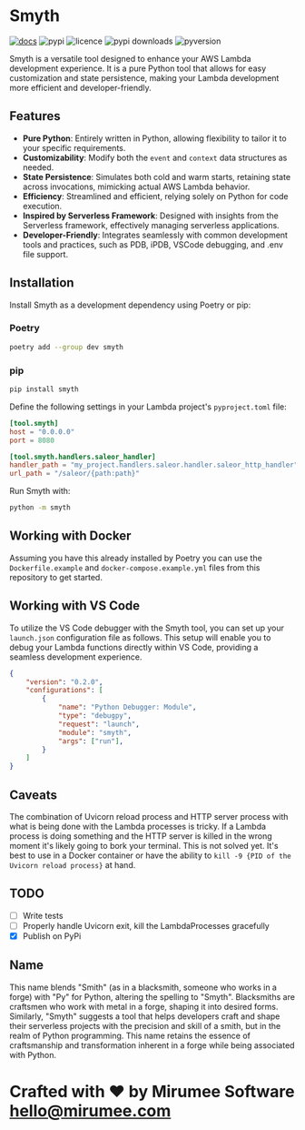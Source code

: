 # Smyth

[![docs](https://img.shields.io/badge/Docs-Smyth-f5c03b.svg?style=flat&logo=materialformkdocs)](https://mirumee.github.io/smyth/)
![pypi](https://img.shields.io/pypi/v/smyth?style=flat)
![licence](https://img.shields.io/pypi/l/smyth?style=flat)
![pypi downloads](https://img.shields.io/pypi/dm/smyth?style=flat)
![pyversion](https://img.shields.io/pypi/pyversions/smyth?style=flat)

Smyth is a versatile tool designed to enhance your AWS Lambda development experience. It is a pure Python tool that allows for easy customization and state persistence, making your Lambda development more efficient and developer-friendly.

## Features

- **Pure Python**: Entirely written in Python, allowing flexibility to tailor it to your specific requirements.
- **Customizability**: Modify both the `event` and `context` data structures as needed.
- **State Persistence**: Simulates both cold and warm starts, retaining state across invocations, mimicking actual AWS Lambda behavior.
- **Efficiency**: Streamlined and efficient, relying solely on Python for code execution.
- **Inspired by Serverless Framework**: Designed with insights from the Serverless framework, effectively managing serverless applications.
- **Developer-Friendly**: Integrates seamlessly with common development tools and practices, such as PDB, iPDB, VSCode debugging, and .env file support.

## Installation

Install Smyth as a development dependency using Poetry or pip:

### Poetry
```bash
poetry add --group dev smyth
```

### pip
```bash
pip install smyth
```

Define the following settings in your Lambda project's `pyproject.toml` file:

```toml
[tool.smyth]
host = "0.0.0.0"
port = 8080

[tool.smyth.handlers.saleor_handler]
handler_path = "my_project.handlers.saleor.handler.saleor_http_handler"
url_path = "/saleor/{path:path}"
```

Run Smyth with:
```bash
python -m smyth
```

## Working with Docker

Assuming you have this already installed by Poetry you can use the `Dockerfile.example` and `docker-compose.example.yml` files from this repository to get started.

## Working with VS Code

To utilize the VS Code debugger with the Smyth tool, you can set up your `launch.json` configuration file as follows. This setup will enable you to debug your Lambda functions directly within VS Code, providing a seamless development experience.

```json
{
    "version": "0.2.0",
    "configurations": [
        {
            "name": "Python Debugger: Module",
            "type": "debugpy",
            "request": "launch",
            "module": "smyth",
            "args": ["run"],
        }
    ]
}
```

## Caveats

The combination of Uvicorn reload process and HTTP server process with what is being done with the Lambda processes is tricky. If a Lambda process is doing something and the HTTP server is killed in the wrong moment it's likely going to bork your terminal. This is not solved yet. It's best to use in a Docker container or have the ability to `kill -9 {PID of the Uvicorn reload process}` at hand.

## TODO

- [ ] Write tests
- [ ] Properly handle Uvicorn exit, kill the LambdaProcesses gracefully
- [x] Publish on PyPi

## Name

This name blends "Smith" (as in a blacksmith, someone who works in a forge) with "Py" for Python, altering the spelling to "Smyth". Blacksmiths are craftsmen who work with metal in a forge, shaping it into desired forms. Similarly, "Smyth" suggests a tool that helps developers craft and shape their serverless projects with the precision and skill of a smith, but in the realm of Python programming. This name retains the essence of craftsmanship and transformation inherent in a forge while being associated with Python.

# Crafted with ❤️ by Mirumee Software hello@mirumee.com
